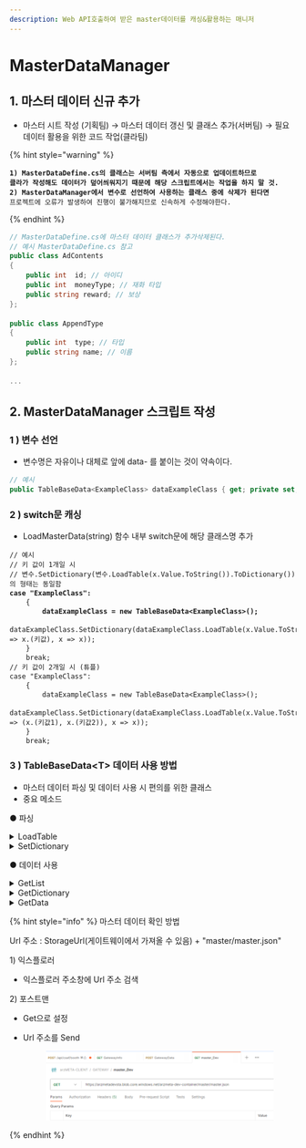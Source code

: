 ```yaml
---
description: Web API호출하여 받은 master데이터를 캐싱&활용하는 매니저
---
```


# MasterDataManager

## 1. 마스터 데이터 신규 추가

* 마스터 시트 작성  (기획팀) → 마스터 데이터 갱신 및 클래스 추가(서버팀) → 필요 데이터 활용을 위한 코드 작업(클라팀)

{% hint style="warning" %}
<pre><code><strong>1) MasterDataDefine.cs의 클래스는 서버팀 측에서 자동으로 업데이트하므로 
</strong><strong>클라가 작성해도 데이터가 덮어씌워지기 때문에 해당 스크립트에서는 작업을 하지 말 것.
</strong><strong>2) MasterDataManager에서 변수로 선언하여 사용하는 클래스 중에 삭제가 된다면 
</strong>프로젝트에 오류가 발생하여 진행이 불가해지므로 신속하게 수정해야한다.
</code></pre>
{% endhint %}

```csharp
// MasterDataDefine.cs에 마스터 데이터 클래스가 추가삭제된다.
// 예시 MasterDataDefine.cs 참고
public class AdContents 
{
	public int  id; // 아이디
	public int  moneyType; // 재화 타입
	public string reward; // 보상
};

public class AppendType 
{
	public int  type; // 타입
	public string name; // 이름
};

...
```



## 2. MasterDataManager 스크립트 작성

### 1 ) 변수 선언

* 변수명은 자유이나 대체로 앞에 data- 를 붙이는 것이 약속이다.

```csharp
// 예시
public TableBaseData<ExampleClass> dataExampleClass { get; private set; }
```

###

### 2 ) switch문 캐싱

* LoadMasterData(string) 함수 내부 switch문에 해당 클래스명 추가

<pre class="language-csharp"><code class="lang-csharp">// 예시
// 키 값이 1개일 시
// 변수.SetDictionary(변수.LoadTable(x.Value.ToString()).ToDictionary())의 형태는 동일함
<strong>case "ExampleClass":
</strong>    {
<strong>        dataExampleClass = new TableBaseData&#x3C;ExampleClass>();
</strong>        dataExampleClass.SetDictionary(dataExampleClass.LoadTable(x.Value.ToString()).ToDictionary(x => x.(키값), x => x));
    }
    break;
// 키 값이 2개일 시 (튜플)
case "ExampleClass":
    {
        dataExampleClass = new TableBaseData&#x3C;ExampleClass>();
        dataExampleClass.SetDictionary(dataExampleClass.LoadTable(x.Value.ToString()).ToDictionary(x => (x.(키값1), x.(키값2)), x => x));
    }
    break;
</code></pre>



### 3 ) TableBaseData\<T> 데이터 사용 방법

* 마스터 데이터 파싱 및 데이터 사용 시 편의를 위한 클래스
* 중요 메소드

● 파싱

<details>

<summary>LoadTable</summary>

```csharp
// 데이터를 List<T> 형태로 저장

// 1) Json -> List (파싱)
public List<T> LoadTable(string json)
// 2) List -> List (단순저장)
public List<T> LoadTable(List<T> list)
```

</details>

<details>

<summary>SetDictionary</summary>

```csharp
// 데이터를 Dictionary의 형태로 저장

// 메소드의 이름은 전부 동일
// 1) 키값 int
public void SetDictionary(Dictionary<int, T> dic)
// 2) 키값 string
public void SetDictionary(Dictionary<string, T> dic)
// 3) 키값 int, int (튜플)
public void SetDictionary(Dictionary<(int, int), T> dic)
// 4) 키값 int, string (튜플)
public void SetDictionary(Dictionary<(int, string), T> dic)
```

</details>

● 데이터 사용

<details>

<summary>GetList</summary>

```csharp
// 캐싱된 데이터 리스트를 전부 가져온다.
public List<T> GetList()
```

</details>

<details>

<summary>GetDictionary</summary>

```csharp
// 캐싱된 데이터 딕셔너리를 전부 가져온다.

// 딕셔너리 키값의 형식에 따라 호출하는 메소드가 다름
// 1) 키값 int
public Dictionary<int, T> GetDictionary_int()
// 2) 키값 string
public Dictionary<string, T> GetDictionary_string()
// 3) 키값 int, int (튜플)
public Dictionary<(int, int), T> GetDictionary_intint()
// 4) 키값 int, string (튜플)
public Dictionary<(int, string), T> GetDictionary_intstring()
```

</details>

<details>

<summary>GetData</summary>

```csharp
// 개별 데이터를 가져온다.

// 메소드의 이름은 전부 동일
// 1) 키값 int
public T GetData(int key)
// 2) 키값 string
public T GetData(string key)
// 3) 키값 int, int (튜플)
public T GetData(int item1, int item2)
// 4) 키값 int, string (튜플)
public T GetData(int item1, string item2)
```

</details>



{% hint style="info" %}
마스터 데이터 확인 방법

Url 주소 : StorageUrl(게이트웨이에서 가져올 수 있음) + "master/master.json"

1\) 익스플로러

* 익스플로러 주소창에 Url 주소 검색

2\) 포스트맨

* Get으로 설정
*   Url 주소를 Send

    <figure><img src="../../.gitbook/assets/image (16) (1).png" alt=""><figcaption></figcaption></figure>
{% endhint %}
